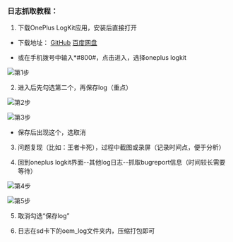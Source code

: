 ### 日志抓取教程：

1. 下载OnePlus LogKit应用，安装后直接打开

- 下载地址：
[GitHub](https://github.com/MlgmXyysd/OnePlus-Report/releases/download/1.0/OnePlus.LogKit_1.0.apk)
[百度网盘](https://pan.baidu.com/s/11WAgYYlEn5AfIstSmoCUDw)

- 或在手机拨号中输入*#800#，点击进入，选择oneplus logkit

![第1步](images/1.png "第1步")

2. 进入后先勾选第二个，再保存log（重点）

![第2步](images/2.png "第2步")

![第3步](images/3.png "第3步")

- 保存后出现这个，选取消

3. 问题复现（比如：王者卡死），过程中截图或录屏（记录时间点，便于分析）

4. 回到oneplus logkit界面--其他log日志--抓取bugreport信息（时间较长需要等待）

![第4步](images/4.png "第4步")

![第5步](images/5.png "第5步")

5.	取消勾选“保存log”

6.	日志在sd卡下的oem_log文件夹内，压缩打包即可
